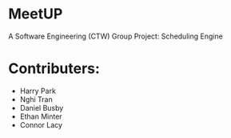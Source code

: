 # MeetUP
A Software Engineering (CTW) Group Project: Scheduling Engine

# Contributers: 
  - Harry Park
  - Nghi Tran
  - Daniel Busby
  - Ethan Minter
  - Connor Lacy
